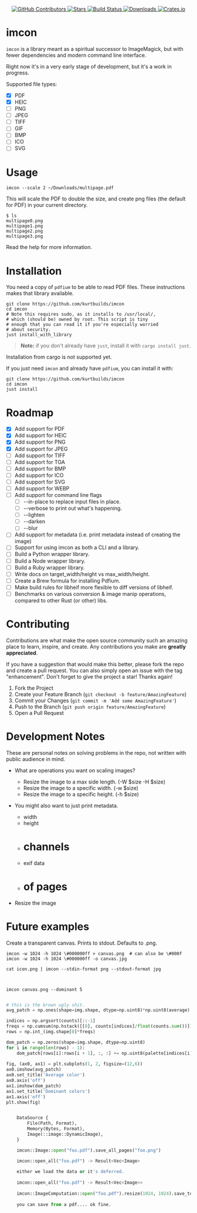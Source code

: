 <div id="top"></div>

<p align="center">
<a href="https://github.com/kurtbuilds/imcon/graphs/contributors">
    <img src="https://img.shields.io/github/contributors/kurtbuilds/imcon.svg?style=flat-square" alt="GitHub Contributors" />
</a>
<a href="https://github.com/kurtbuilds/imcon/stargazers">
    <img src="https://img.shields.io/github/stars/kurtbuilds/imcon.svg?style=flat-square" alt="Stars" />
</a>
<a href="https://github.com/kurtbuilds/imcon/actions">
    <img src="https://img.shields.io/github/workflow/status/kurtbuilds/imcon/test?style=flat-square" alt="Build Status" />
</a>
<a href="https://crates.io/crates/imcon">
    <img src="https://img.shields.io/crates/d/imcon?style=flat-square" alt="Downloads" />
</a>
<a href="https://crates.io/crates/imcon">
    <img src="https://img.shields.io/crates/v/imcon?style=flat-square" alt="Crates.io" />
</a>

</p>

# imcon

`imcon` is a library meant as a spiritual successor to ImageMagick, but with fewer dependencies and 
modern command line interface.

Right now it's in a very early stage of development, but it's a work in progress.

Supported file types:

- [x] PDF
- [x] HEIC
- [ ] PNG
- [ ] JPEG
- [ ] TIFF
- [ ] GIF
- [ ] BMP
- [ ] ICO
- [ ] SVG

# Usage

    imcon --scale 2 ~/Downloads/multipage.pdf

This will scale the PDF to double the size, and create png files (the default for PDF) in your current directory.

```
$ ls
multipage0.png
multipage1.png
multipage2.png
multipage3.png
```

Read the help for more information.

# Installation

You need a copy of `pdfium` to be able to read PDF files. These
instructions makes that library available.

    git clone https://github.com/kurtbuilds/imcon
    cd imcon
    # Note this requires sudo, as it installs to /usr/local/, 
    # which (should be) owned by root. This script is tiny
    # enough that you can read it if you're especially worried 
    # about security.
    just install_with_library

> **Note:** if you don't already have `just`, install it with `cargo install just`.

Installation from cargo is not supported yet.

If you just need `imcon` and already have `pdfium`, you can install it with:

    git clone https://github.com/kurtbuilds/imcon
    cd imcon
    just install

# Roadmap

- [x] Add support for PDF
- [x] Add support for HEIC
- [x] Add support for PNG
- [x] Add support for JPEG
- [ ] Add support for TIFF
- [ ] Add support for TGA
- [ ] Add support for BMP
- [ ] Add support for ICO
- [ ] Add support for SVG
- [ ] Add support for WEBP
- [ ] Add support for command line flags
  - [ ] --in-place to replace input files in place.
  - [ ] --verbose to print out what's happening.
  - [ ] --lighten
  - [ ] --darken
  - [ ] --blur
- [ ] Add support for metadata (i.e. print metadata instead of creating the image)
- [ ] Support for using imcon as both a CLI and a library.
- [ ] Build a Python wrapper library.
- [ ] Build a Node wrapper library.
- [ ] Build a Ruby wrapper library.
- [ ] Write docs on target_width/height vs max_width/height.
- [ ] Create a Brew formula for installing Pdfium.
- [ ] Make build rules for libheif more flexible to diff versions of libheif.
- [ ] Benchmarks on various conversion & image manip operations, compared to other Rust (or other) libs.

# Contributing

Contributions are what make the open source community such an amazing place to learn, inspire, and create. Any contributions you make are **greatly appreciated**.

If you have a suggestion that would make this better, please fork the repo and create a pull request. You can also simply open an issue with the tag "enhancement".
Don't forget to give the project a star! Thanks again!

1. Fork the Project
2. Create your Feature Branch (`git checkout -b feature/AmazingFeature`)
3. Commit your Changes (`git commit -m 'Add some AmazingFeature'`)
4. Push to the Branch (`git push origin feature/AmazingFeature`)
5. Open a Pull Request

# Development Notes

These are personal notes on solving problems in the repo, not written with public audience in mind.

- What are operations you want on scaling images?
    - Resize the image to a max side length.  (-W $size -H $size)
    - Resize the image to a specific width. (-w $size)
    - Resize the image to a specific height. (-h $size)

- You might also want to just print metadata.
  - width
  - height
  - # channels
  - exif data
  - # of pages
- Resize the image 


# Future examples

Create a transparent canvas. Prints to stdout. Defaults to .png.

    imcon -w 1024 -h 1024 \#000000ff > canvas.png  # can also be \#000f
    imcon -w 1024 -h 1024 \#000000ff -o canvas.jpg

    cat icon.png | imcon --stdin-format png --stdout-format jpg



    imcon canvas.png --dominant 5 



```python

# this is the brown ugly shit.
avg_patch = np.ones(shape=img.shape, dtype=np.uint8)*np.uint8(average)

indices = np.argsort(counts)[::-1]   
freqs = np.cumsum(np.hstack([[0], counts[indices]/float(counts.sum())]))
rows = np.int_(img.shape[0]*freqs)

dom_patch = np.zeros(shape=img.shape, dtype=np.uint8)
for i in range(len(rows) - 1):
    dom_patch[rows[i]:rows[i + 1], :, :] += np.uint8(palette[indices[i]])
    
fig, (ax0, ax1) = plt.subplots(1, 2, figsize=(12,6))
ax0.imshow(avg_patch)
ax0.set_title('Average color')
ax0.axis('off')
ax1.imshow(dom_patch)
ax1.set_title('Dominant colors')
ax1.axis('off')
plt.show(fig)


    DataSource {
        File(Path, Format),
        Memory(Bytes, Format),
        Image(::image::DynamicImage),
    }

    imcon::Image::open("foo.pdf").save_all_pages("foo.png")

    imcon::open_all("foo.pdf") -> Result<Vec<Image>
    
    either we load the data or it's deferred.
    
    imcon::open_all("foo.pdf") -> Result<Vec<Image>>
    
    imcon::ImageComputation::open("foo.pdf").resize(1024, 1024).save_to_path_template
    
    you can save from a pdf.... ok fine.
    
```